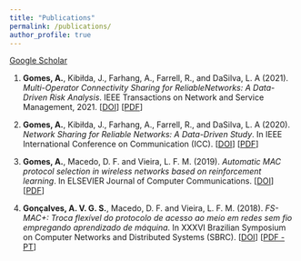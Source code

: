 ```yaml
---
title: "Publications"
permalink: /publications/
author_profile: true
---
```


[Google Scholar](https://scholar.google.com/citations?hl=en&user=ZwxeyZMAAAAJ)

1. **Gomes, A.**, Kibiłda, J., Farhang, A., Farrell, R., and DaSilva, L. A (2021). _Multi-Operator Connectivity Sharing for ReliableNetworks: A Data-Driven Risk Analysis_.  IEEE Transactions on Network and Service Management, 2021. \[[DOI](https://doi.org/10.1109/TNSM.2021.3073841)\] \[[PDF](../files/papers/ieee-tnsm-si-2021.pdf)\]

2. **Gomes, A.**, Kibiłda, J., Farhang, A., Farrell, R., and DaSilva, L. A (2020). _Network Sharing for Reliable Networks: A Data-Driven Study_. In IEEE International Conference on Communication (ICC). \[[DOI](https://doi.org/10.1109/ICC40277.2020.9148763)\] \[[PDF](../files/papers/icc-2020-net-sharing.pdf)\]

3. **Gomes, A.**, Macedo, D. F. and Vieira, L. F. M. (2019). _Automatic MAC protocol selection in wireless networks based on reinforcement learning_. In ELSEVIER Journal of Computer Communications. \[[DOI](https://doi.org/10.1016/j.comcom.2019.10.023)\] \[[PDF](../files/papers/somac-elsevier.pdf)\]

4. **Gonçalves, A. V. G. S.**, Macedo, D. F. and Vieira, L. F. M. (2018). _FS-MAC+: Troca flexível do protocolo de acesso ao meio em redes sem fio empregando aprendizado de máquina_. In XXXVI Brazilian Symposium on Computer Networks and Distributed Systems (SBRC). \[[DOI](http://ojs.sbc.org.br/index.php/sbrc/article/view/2413)\] \[[PDF - PT](../files/papers/fsmac+.pdf)\]
